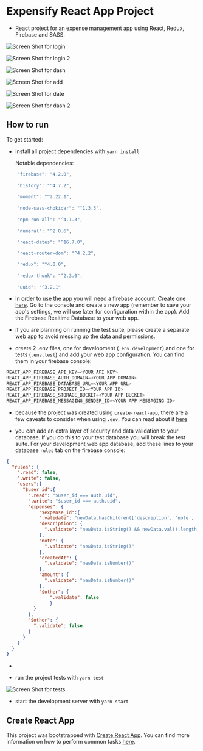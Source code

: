 # Expensify React App Project

* React project for an expense management app using React, Redux, Firebase and SASS.

![Screen Shot for login](https://github.com/digaodev/react-expensify/blob/docs/docs/Screen_login.png?raw=true)

![Screen Shot for login 2](https://github.com/digaodev/react-expensify/blob/docs/docs/Screen_login2.png?raw=true)

![Screen Shot for dash](https://github.com/digaodev/react-expensify/blob/docs/docs/Screen_dash.png?raw=true)

![Screen Shot for add](https://github.com/digaodev/react-expensify/blob/docs/docs/Screen_add.png?raw=true)

![Screen Shot for date](https://github.com/digaodev/react-expensify/blob/docs/docs/Screen_date.png?raw=true)

![Screen Shot for dash 2](https://github.com/digaodev/react-expensify/blob/docs/docs/Screen_dash2.png?raw=true)

## How to run

To get started:

* install all project dependencies with `yarn install`

  Notable dependencies:
```js
    "firebase": "4.2.0",
    
    "history": "^4.7.2",
    
    "moment": "^2.22.1",
    
    "node-sass-chokidar": "^1.3.3",
    
    "npm-run-all": "^4.1.3",
    
    "numeral": "^2.0.6",
    
    "react-dates": "^16.7.0",

    "react-router-dom": "^4.2.2",

    "redux": "^4.0.0",
    
    "redux-thunk": "^2.3.0",
    
    "uuid": "^3.2.1"
```

* in order to use the app you will need a firebase account. Create one [here](https://firebase.google.com/). Go to the console and create a new app (remember to save your app's settings, we will use later for configuration within the app). Add the Firebase Realtime Database to your web app.

* if you are planning on running the test suite, please create a separate web app to avoid messing up the data and permissions.

* create 2 .env files, one for development (`.env.development`) and one for tests (`.env.test`) and add your web app configuration. You can find them in your firebase console:

```js
REACT_APP_FIREBASE_API_KEY=<YOUR API KEY>
REACT_APP_FIREBASE_AUTH_DOMAIN=<YOUR APP DOMAIN>
REACT_APP_FIREBASE_DATABASE_URL=<YOUR APP URL>
REACT_APP_FIREBASE_PROJECT_ID=<YOUR APP ID>
REACT_APP_FIREBASE_STORAGE_BUCKET=<YOUR APP BUCKET>
REACT_APP_FIREBASE_MESSAGING_SENDER_ID=<YOUR APP MESSAGING ID>
```

* because the project was created using `create-react-app`, there are a few caveats to consider when using `.env`. You can read about it [here](https://github.com/facebook/create-react-app/blob/master/packages/react-scripts/template/README.md#adding-custom-environment-variables)

* you can add an extra layer of security and data validation to your database. If you do this to your test database you will break the test suite. For your development web app database, add these lines to your database `rules` tab on the firebase console:

```json
{
  "rules": {
    ".read": false,
    ".write": false,
    "users":{
      "$user_id":{
        ".read": "$user_id === auth.uid",
        ".write": "$user_id === auth.uid",
        "expenses": {
        	"$expense_id":{
            ".validate": "newData.hasChildren(['description', 'note', 'createdAt', 'amount'])",
            "description": {
              ".validate": "newData.isString() && newData.val().length > 0"
            },
            "note": {
              ".validate": "newData.isString()"
            },
            "createdAt": {
              ".validate": "newData.isNumber()"
            },
            "amount": {
              ".validate": "newData.isNumber()"
            },
          	"$other": {
         		".validate": false
        		}
          }
        },
        "$other": {
          ".validate": false
        }
      }
    }
  }
}
```

* 

* run the project tests with `yarn test`

![Screen Shot for tests](https://github.com/digaodev/react-expensify/blob/docs/docs/Screen_tests.png.png?raw=true)

* start the development server with `yarn start`

## Create React App

This project was bootstrapped with [Create React App](https://github.com/facebookincubator/create-react-app). You can find more information on how to perform common tasks [here](https://github.com/facebookincubator/create-react-app/blob/master/packages/react-scripts/template/README.md).
